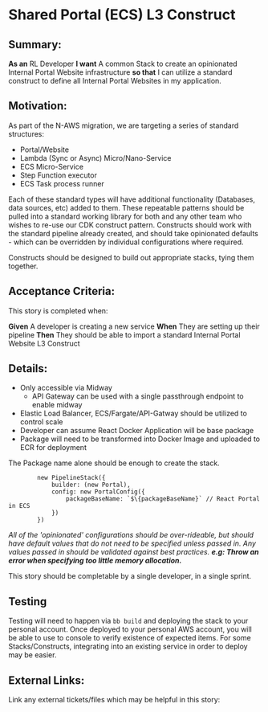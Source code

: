 
# Shared Portal (ECS) L3 Construct
## Summary:
**As an** RL Developer **I want** A common Stack to create an opinionated Internal Portal Website infrastructure **so that** I can utilize a standard construct to define all Internal Portal Websites in my application.

## Motivation:
As part of the N-AWS migration, we are targeting a series of standard structures:

- Portal/Website
- Lambda (Sync or Async) Micro/Nano-Service
- ECS Micro-Service
- Step Function executor
- ECS Task process runner

Each of these standard types will have additional functionality (Databases, data sources, etc) added to them. These repeatable patterns should be pulled into a standard working library for both   and any other team who wishes to re-use our CDK construct pattern. Constructs should work with the standard pipeline already created, and should take opinionated defaults - which can be overridden by individual configurations where required.

Constructs should be designed to build out appropriate stacks, tying them together.

## Acceptance Criteria:
This story is completed when:

**Given** A developer is creating a new service
**When** They are setting up their pipeline
**Then** They should be able to import a standard Internal Portal Website L3 Construct

## Details:

* Only accessible via Midway
    * API Gateway can be used with a single passthrough endpoint to enable midway
* Elastic Load Balancer, ECS/Fargate/API-Gatway should be utilized to control scale
* Developer can assume React Docker Application will be base package
* Package will need to be transformed into Docker Image and uploaded to ECR for deployment

The Package name alone should be enough to create the stack.

```
        new PipelineStack({
            builder: (new Portal),
            config: new PortalConfig({
                packageBaseName: `$\{packageBaseName}` // React Portal in ECS
            })
        })
```

*All of the 'opinionated' configurations should be over-rideable, but should have default values that do not need to be specified unless passed in. Any values passed in should be validated against best practices. **e.g: Throw an error when specifying too little memory allocation.***


This story should be completable by a single developer, in a single sprint.

## Testing
Testing will need to happen via `bb build` and deploying the stack to your personal account. Once deployed to your personal AWS account, you will be able to use to console to verify existence of expected items. For some Stacks/Constructs, integrating into an existing service in order to deploy may be easier.

## External Links:
Link any external tickets/files which may be helpful in this story:
